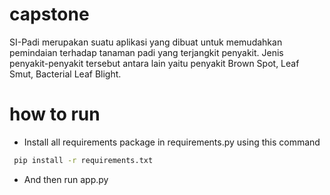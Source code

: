 # capstone
SI-Padi merupakan suatu aplikasi yang dibuat untuk memudahkan pemindaian terhadap tanaman padi yang terjangkit penyakit. Jenis penyakit-penyakit tersebut antara lain yaitu penyakit Brown Spot, Leaf Smut, Bacterial Leaf Blight.

# how to run
 * Install all requirements package in requirements.py using this command 
 ```bash
  pip install -r requirements.txt
 ```
 * And then run app.py
 
